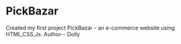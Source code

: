 # PickBazar
Created my first project PickBazar - an e-commerce website using HTML,CSS,Js.
Author--  Dolly
